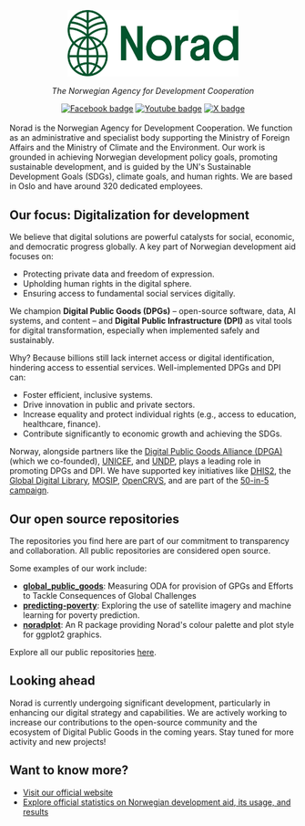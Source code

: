 
<p align="center">
  <a href="https://www.norad.no/">
    <img src="assets/norad_logo-green.png" alt="Norad Logo" width="300"/>
  </a>
</p>

<p align="center"><i>The Norwegian Agency for Development Cooperation</i></p>

<div id="badges" align="center">
  <a href="https://www.facebook.com/Norad"><img src="https://img.shields.io/badge/Facebook-_-blue?style=social&logo=facebook" alt="Facebook badge"/></a>
  <a href="https://www.youtube.com/norad"><img src="https://img.shields.io/badge/Youtube-_-_?style=social&logo=youtube" alt="Youtube badge"/></a>
  <a href="https://x.com/noradno"><img src="https://img.shields.io/badge/X-_-blue?style=social&logo=x" alt="X badge"/></a>
</div>
<br>
Norad is the Norwegian Agency for Development Cooperation. We function as an administrative and specialist body supporting the Ministry of Foreign Affairs and the Ministry of Climate and the Environment. Our work is grounded in achieving Norwegian development policy goals, promoting sustainable development, and is guided by the UN's Sustainable Development Goals (SDGs), climate goals, and human rights. We are based in Oslo and have around 320 dedicated employees.

## Our focus: Digitalization for development

We believe that digital solutions are powerful catalysts for social, economic, and democratic progress globally. A key part of Norwegian development aid focuses on:

* Protecting private data and freedom of expression.
* Upholding human rights in the digital sphere.
* Ensuring access to fundamental social services digitally.

We champion **Digital Public Goods (DPGs)** – open-source software, data, AI systems, and content – and **Digital Public Infrastructure (DPI)** as vital tools for digital transformation, especially when implemented safely and sustainably.

Why? Because billions still lack internet access or digital identification, hindering access to essential services. Well-implemented DPGs and DPI can:

* Foster efficient, inclusive systems.
* Drive innovation in public and private sectors.
* Increase equality and protect individual rights (e.g., access to education, healthcare, finance).
* Contribute significantly to economic growth and achieving the SDGs.

Norway, alongside partners like the [Digital Public Goods Alliance (DPGA)](https://www.digitalpublicgoods.net/map) (which we co-founded), [UNICEF](https://www.unicef.no/), and [UNDP](https://www.undp.org/), plays a leading role in promoting DPGs and DPI. We have supported key initiatives like [DHIS2](https://dhis2.org/), the [Global Digital Library](https://digitallibrary.io/), [MOSIP](https://www.mosip.io/), [OpenCRVS](https://www.opencrvs.org/), and are part of the [50-in-5 campaign](https://50in5.net/).

## Our open source repositories

The repositories you find here are part of our commitment to transparency and collaboration. All public repositories are considered open source.

Some examples of our work include:
* **[global_public_goods](https://github.com/noradno/global_public_goods)**: Measuring ODA for provision of GPGs and Efforts to Tackle Consequences of Global Challenges
* **[predicting-poverty](https://github.com/noradno/predicting-poverty)**: Exploring the use of satellite imagery and machine learning for poverty prediction.
* **[noradplot](https://github.com/noradno/noradplot)**: An R package providing Norad's colour palette and plot style for ggplot2 graphics.

Explore all our public repositories [here](https://github.com/orgs/noradno/repositories).

## Looking ahead

Norad is currently undergoing significant development, particularly in enhancing our digital strategy and capabilities. We are actively working to increase our contributions to the open-source community and the ecosystem of Digital Public Goods in the coming years. Stay tuned for more activity and new projects!

## Want to know more?
- [Visit our official website](https://www.norad.no/)
- [Explore official statistics on Norwegian development aid, its usage, and results](https://resultater.norad.no/)
